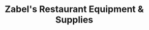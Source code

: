 ---
title: "Zabel's Restaurant Equipment & Supplies"
url: /boardman/zabels-restaurant-equipment-und-supplies/
shop: Baustoffe
---